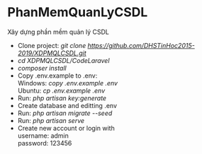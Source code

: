 # PhanMemQuanLyCSDL
Xây dựng phần mềm quản lý CSDL

- Clone project: *git clone https://github.com/DHSTinHoc2015-2019/XDPMQLCSDL.git*
- *cd XDPMQLCSDL/CodeLaravel*
- *composer install*
- Copy .env.example to .env:<br/>
 Windows: *copy .env.example .env<br/>*
 Ubuntu: *cp .env.example .env<br/>*
- Run: *php artisan key:generate*
- Create database and editting .env
- Run: *php artisan migrate --seed*
- Run: *php artisan serve*
- Create new account or login with <br/>
username: admin <br/>
password: 123456
